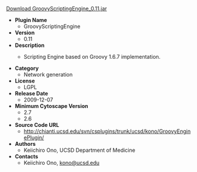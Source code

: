 <a href="GroovyScriptingEngine_0.11.jar">Download GroovyScriptingEngine_0.11.jar</a>

* __Plugin Name__
  * GroovyScriptingEngine
* __Version__
  * 0.11
* __Description__
  * <p>Scripting Engine based on Groovy 1.6.7 implementation.
* __Category__
  * Network generation
* __License__
  * LGPL
* __Release Date__
  * 2009-12-07
* __Minimum Cytoscape Version__
  * 2.7
  * 2.6
* __Source Code URL__
  * http://chianti.ucsd.edu/svn/csplugins/trunk/ucsd/kono/GroovyEnginePlugin/
* __Authors__
  * Keiichiro Ono, UCSD Department of Medicine
* __Contacts__
  * Keiichiro Ono, kono@ucsd.edu
